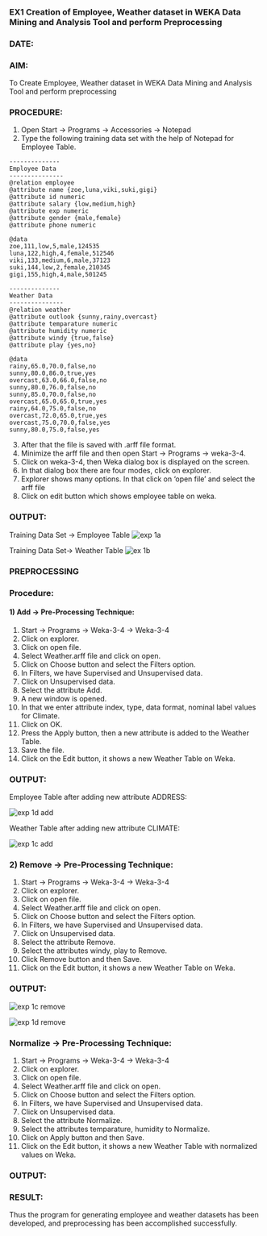 ### EX1 Creation of Employee, Weather dataset in WEKA Data Mining and Analysis Tool and perform Preprocessing
### DATE: 
### AIM: 
  To Create Employee, Weather dataset in WEKA Data Mining and Analysis Tool and perform preprocessing
### PROCEDURE: 
1) Open Start -> Programs -> Accessories -> Notepad
2) Type the following training data set with the help of Notepad for Employee Table.

```
--------------
Employee Data
---------------
@relation employee 
@attribute name {zoe,luna,viki,suki,gigi} 
@attribute id numeric
@attribute salary {low,medium,high} 
@attribute exp numeric
@attribute gender {male,female} 
@attribute phone numeric

@data
zoe,111,low,5,male,124535 
luna,122,high,4,female,512546 
viki,133,medium,6,male,37123 
suki,144,low,2,female,210345 
gigi,155,high,4,male,501245

--------------
Weather Data
---------------
@relation weather
@attribute outlook {sunny,rainy,overcast}
@attribute temparature numeric 
@attribute humidity numeric
@attribute windy {true,false} 
@attribute play {yes,no}

@data 
rainy,65.0,70.0,false,no 
sunny,80.0,86.0,true,yes 
overcast,63.0,66.0,false,no 
sunny,80.0,76.0,false,no 
sunny,85.0,70.0,false,no 
overcast,65.0,65.0,true,yes 
rainy,64.0,75.0,false,no 
overcast,72.0,65.0,true,yes 
overcast,75.0,70.0,false,yes 
sunny,80.0,75.0,false,yes
```
3) After that the file is saved with .arff file format.
4) Minimize the arff file and then open Start -> Programs -> weka-3-4.
5) Click on weka-3-4, then Weka dialog box is displayed on the screen.
6) In that dialog box there are four modes, click on explorer.
7) Explorer shows many options. In that click on ‘open file’ and select the arff file
8) Click on edit button which shows employee table on weka.

### OUTPUT:
Training Data Set -> Employee Table
![exp 1a](https://github.com/sangeethak15-AI/WDM_EXP1/assets/93992063/a5b032ea-6b04-4a39-9f8a-922497821f1f)

Training Data Set-> Weather Table
![ex 1b](https://github.com/sangeethak15-AI/WDM_EXP1/assets/93992063/efedb4c0-5a90-4359-833a-1dcecb8864b8)



### PREPROCESSING
### Procedure:
#### 1) Add -> Pre-Processing Technique:
1) Start -> Programs -> Weka-3-4 -> Weka-3-4
2) Click on explorer.
3) Click on open file.
4) Select Weather.arff file and click on open.
5) Click on Choose button and select the Filters option.
6) In Filters, we have Supervised and Unsupervised data.
7) Click on Unsupervised data.
8) Select the attribute Add.
9) A new window is opened.
10) In that we enter attribute index, type, data format, nominal label values for Climate.
11) Click on OK.
12) Press the Apply button, then a new attribute is added to the Weather Table.
13) Save the file.
14) Click on the Edit button, it shows a new Weather Table on Weka.

### OUTPUT:

Employee Table after adding new attribute ADDRESS:

![exp 1d add](https://github.com/sangeethak15-AI/WDM_EXP1/assets/93992063/7e35060f-de09-4db4-b259-7f12ccf038c1)

Weather Table after adding new attribute CLIMATE:

![exp 1c add](https://github.com/sangeethak15-AI/WDM_EXP1/assets/93992063/2a201e44-914d-46a2-9b5f-c9929d6f6d7f)

### 2) Remove -> Pre-Processing Technique:

1) Start -> Programs -> Weka-3-4 -> Weka-3-4
2) Click on explorer.
3) Click on open file.
4) Select Weather.arff file and click on open.
5) Click on Choose button and select the Filters option.
6) In Filters, we have Supervised and Unsupervised data.
7) Click on Unsupervised data.
8) Select the attribute Remove.
9) Select the attributes windy, play to Remove.
10) Click Remove button and then Save.
11) Click on the Edit button, it shows a new Weather Table on Weka.

### OUTPUT:

![exp 1c remove](https://github.com/sangeethak15-AI/WDM_EXP1/assets/93992063/a1d7db8f-4ee2-42fd-98b2-7c28495ff580)

![exp 1d remove](https://github.com/sangeethak15-AI/WDM_EXP1/assets/93992063/c963a374-d6d5-4dfc-8a38-90c5bbcc3e5b)


### Normalize -> Pre-Processing Technique:

1) Start -> Programs -> Weka-3-4 -> Weka-3-4
2) Click on explorer.
3) Click on open file.
4) Select Weather.arff file and click on open.
5) Click on Choose button and select the Filters option.
6) In Filters, we have Supervised and Unsupervised data.
7) Click on Unsupervised data.
8) Select the attribute Normalize.
9) Select the attributes temparature, humidity to Normalize.
10) Click on Apply button and then Save.
11) Click on the Edit button, it shows a new Weather Table with normalized values on Weka.

### OUTPUT:
### RESULT: 
  Thus the program for generating employee and weather datasets has been developed, and preprocessing has been accomplished successfully.
